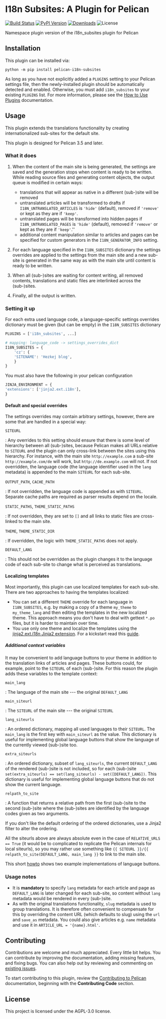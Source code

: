 I18n Subsites: A Plugin for Pelican
====================================================

[![Build Status](https://img.shields.io/github/actions/workflow/status/pelican-plugins/i18n-subsites/main.yml?branch=main)](https://github.com/pelican-plugins/i18n-subsites/actions)
[![PyPI Version](https://img.shields.io/pypi/v/pelican-i18n-subsites)](https://pypi.org/project/pelican-i18n-subsites/)
[![Downloads](https://img.shields.io/pypi/dm/pelican-i18n-subsites)](https://pypi.org/project/pelican-i18n-subsites/)
![License](https://img.shields.io/pypi/l/pelican-i18n-subsites?color=blue)

Namespace plugin version of the i18n_subsites plugin for Pelican

Installation
------------

This plugin can be installed via:

    python -m pip install pelican-i18n-subsites

As long as you have not explicitly added a `PLUGINS` setting to your Pelican settings file, then the newly-installed plugin should be automatically detected and enabled. Otherwise, you must add `i18n_subsites` to your existing `PLUGINS` list. For more information, please see the [How to Use Plugins](https://docs.getpelican.com/en/latest/plugins.html#how-to-use-plugins) documentation.

Usage
-----

This plugin extends the translations functionality by creating internationalized sub-sites for the default site.

This plugin is designed for Pelican 3.5 and later.

### What it does

1.  When the content of the main site is being generated, the settings are saved and the generation stops when content is ready to be written. While reading source files and generating content objects, the output queue is modified in certain ways:

    - translations that will appear as native in a different (sub-)site will be removed
    - untranslated articles will be transformed to drafts if `I18N_UNTRANSLATED_ARTICLES` is `'hide'` (default), removed if `'remove'` or kept as they are if `'keep'`.
    - untranslated pages will be transformed into hidden pages if `I18N_UNTRANSLATED_PAGES` is `'hide'` (default), removed if `'remove'` or kept as they are if `'keep'`.\'\'
    - additional content manipulation similar to articles and pages can be specified for custom generators in the `I18N_GENERATOR_INFO` setting.

2.  For each language specified in the `I18N_SUBSITES` dictionary the settings overrides are applied to the settings from the main site and a new sub-site is generated in the same way as with the main site until content is ready to be written.
3.  When all (sub-)sites are waiting for content writing, all removed contents, translations and static files are interlinked across the (sub-)sites.
4.  Finally, all the output is written.

### Setting it up

For each extra used language code, a language-specific settings overrides dictionary must be given (but can be empty) in the `I18N_SUBSITES` dictionary

``` python
PLUGINS = ['i18n_subsites', ...]

# mapping: language_code -> settings_overrides_dict
I18N_SUBSITES = {
    'cz': {
    'SITENAME': 'Hezkej blog',
    }
}
```

You must also have the following in your pelican configuration

``` python
JINJA_ENVIRONMENT = {
'extensions': ['jinja2.ext.i18n'],
}
```

#### Default and special overrides

The settings overrides may contain arbitrary settings, however, there are some that are handled in a special way:

`SITEURL`

:   Any overrides to this setting should ensure that there is some level of hierarchy between all (sub-)sites, because Pelican makes all URLs relative to `SITEURL` and the plugin can only cross-link between the sites using this hierarchy. For instance, with the main site `http://example.com` a sub-site `http://example.com/de` will work, but `http://de.example.com` will not. If not overridden, the language code (the language identifier used in the `lang` metadata) is appended to the main `SITEURL` for each sub-site.

`OUTPUT_PATH`, `CACHE_PATH`

:   If not overridden, the language code is appended as with `SITEURL`. Separate cache paths are required as parser results depend on the locale.

`STATIC_PATHS`, `THEME_STATIC_PATHS`

:   If not overridden, they are set to `[]` and all links to static files are cross-linked to the main site.

`THEME`, `THEME_STATIC_DIR`

:   If overridden, the logic with `THEME_STATIC_PATHS` does not apply.

`DEFAULT_LANG`

:   This should not be overridden as the plugin changes it to the language code of each sub-site to change what is perceived as translations.

#### Localizing templates

Most importantly, this plugin can use localized templates for each sub-site. There are two approaches to having the templates localized:

- You can set a different `THEME` override for each language in `I18N_SUBSITES`, e.g. by making a copy of a theme `my_theme` to `my_theme_lang` and then editing the templates in the new localized theme. This approach means you don\'t have to deal with gettext `*.po` files, but it is harder to maintain over time.
- You use only one theme and localize the templates using the [jinja2.ext.i18n Jinja2 extension](http://jinja.pocoo.org/docs/templates/#i18n). For a kickstart read this [guide](docs/localizing_using_jinja2.md).

##### Additional context variables

It may be convenient to add language buttons to your theme in addition to the translation links of articles and pages. These buttons could, for example, point to the `SITEURL` of each (sub-)site. For this reason the plugin adds these variables to the template context:

`main_lang`

:   The language of the main site --- the original `DEFAULT_LANG`

`main_siteurl`

:   The `SITEURL` of the main site --- the original `SITEURL`

`lang_siteurls`

:   An ordered dictionary, mapping all used languages to their `SITEURL`. The `main_lang` is the first key with `main_siteurl` as the value. This dictionary is useful for implementing global language buttons that show the language of the currently viewed (sub-)site too.

`extra_siteurls`

:   An ordered dictionary, subset of `lang_siteurls`, the current `DEFAULT_LANG` of the rendered (sub-)site is not included, so for each (sub-)site `set(extra_siteurls) == set(lang_siteurls) - set([DEFAULT_LANG])`. This dictionary is useful for implementing global language buttons that do not show the current language.

`relpath_to_site`

:   A function that returns a relative path from the first (sub-)site to the second (sub-)site where the (sub-)sites are identified by the language codes given as two arguments.

If you don\'t like the default ordering of the ordered dictionaries, use a Jinja2 filter to alter the ordering.

All the siteurls above are always absolute even in the case of `RELATIVE_URLS == True` (it would be to complicated to replicate the Pelican internals for local siteurls), so you may rather use something like `{{ SITEURL }}/{{ relpath_to_site(DEFAULT_LANG, main_lang }}` to link to the main site.

This short [howto](docs/implementing_language_buttons.md) shows two example implementations of language buttons.

### Usage notes

- It is **mandatory** to specify `lang` metadata for each article and page as `DEFAULT_LANG` is later changed for each sub-site, so content without `lang` metadata would be rendered in every (sub-)site.
- As with the original translations functionality, `slug` metadata is used to group translations. It is therefore often convenient to compensate for this by overriding the content URL (which defaults to slug) using the `url` and `save_as` metadata. You could also give articles e.g. `name` metadata and use it in `ARTICLE_URL = '{name}.html'`.

Contributing
------------

Contributions are welcome and much appreciated. Every little bit helps. You can contribute by improving the documentation, adding missing features, and fixing bugs. You can also help out by reviewing and commenting on [existing issues][].

To start contributing to this plugin, review the [Contributing to Pelican][] documentation, beginning with the **Contributing Code** section.

[existing issues]: https://github.com/pelican-plugins/i18n-subsites/issues
[Contributing to Pelican]: https://docs.getpelican.com/en/latest/contribute.html

License
-------

This project is licensed under the AGPL-3.0 license.
